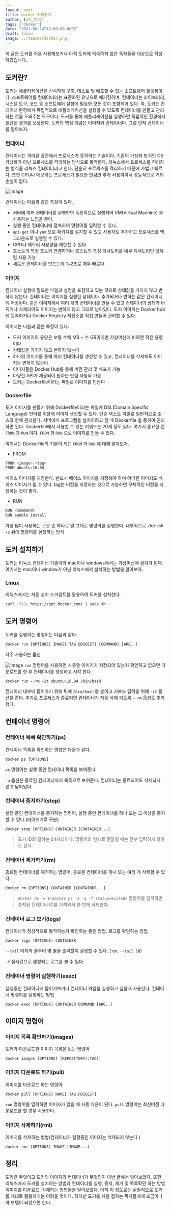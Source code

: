```yaml
---
layout: post  
title: docker 이해하기
author: [3기_영이]
tags: ['docker']
date: "2021-08-14T12:00:00.000Z"
draft: false
image: ../teaser/docker.png
---
```


이 글은 도커를 처음 사용해보거나 아직 도커에 익숙하지 않은 독자들을 대상으로 작성하였습니다.

## 도커란?

도커는 애플리케이션을 신속하게 구축, 테스트 및 배포할 수 있는 소프트웨어 플랫폼이다. 소프트웨어를 컨테이너라는 표준화된 유닛으로 패키징하며, 컨테이너는 라이브러리, 시스템 도구, 코드 등 소프트웨어 실행에 필요한 모든 것이 포함되어 있다. 즉, 도커는 컨테이너 환경에서 독립적으로 애플리케이션을 실행할 수 있도록 컨테이너를 만들고 관리하는 것을 도와주는 도구이다. 도커를 통해 애플리케이션을 실행하면 독립적인 환경에서 일관된 결과를 보장한다. 도커의 핵심 개념은 이미지와 컨테이너다. 그럼 먼저 컨테이너를 알아보자.

### 컨테이너

컨테이너는 격리된 공간에서 프로세스가 동작하는 기술이다. 기존의 가상화 방식인 OS 가상화가 아닌 프로세스를 격리하는 방식으로 동작한다. 리눅스에서 프로세스를 격리하는 방식을 리눅스 컨테이너라고 한다. 단순히 프로세스를 격리하기 때문에 가볍고 빠르다. 또한 CPU나 메모리는 프로세스가 필요한 만큼만 추가 사용하여서 성능적으로 거의 손실이 없다.

![image](https://user-images.githubusercontent.com/63634505/129429515-b639f8c7-d123-46b6-b303-3a3313819be3.png)

컨테이너는 다음과 같은 특징이 있다.

- 서버에 여러 컨테이너를 실행하면 독립적으로 실행되어 VM(Virtual Machine) 을 사용하는 느낌을 준다.
- 실행 중인 컨테이너에 접속하여 명령어를 입력할 수 있다.
- `apt-get` 이나 `yum` 으로 패키지를 설치할 수 있고 사용자도 추가하고 프로세스를 백그라운드로 실행할 수 있다.
- CPU나 메모리 사용량을 제한할 수 있다
- 호스트의 특정 포트와 연결하거나 호스트의 특정 디렉토리를 내부 디렉토리인 것처럼 사용 가능
- 새로운 컨테이너를 만드는데 1~2초로 매우 빠르다.

### 이미지

컨테이너 실행에 필요한 파일과 설정을 포함하고 있는 것으로 상태값을 가지지 않고 변하지 않는다. 컨테이너는 이미지를 실행한 상태이다. 추가되거나 변하는 값은 컨테이너에 저장된다. 같은 이미지에서 여러 개의 컨테이너를 만들 수 있고 컨테이너의 상태가 바뀌거나 삭제되어도 이미지는 변하지 않고 그대로 남아있다. 도커 이미지는 Docker hub에 등록하거나 Docker Registry 저장소를 직접 만들어 관리할 수 있다.

이미지는 다음과 같은 특징이 있다.

- 도커 이미지의 용량은 보통 수백 MB ~ 수 GB이지만 가상머신에 비하면 작은 용량이다
- 상태값을 가지지 않고 변하지 않는다
- 하나의 이미지를 통해 여러 컨테이너를 생성할 수 있고, 컨테이너를 삭제해도 이미지는 변하지 않는다
- 이미지들은 Docker Hub를 통해 버전 관리 및 배포가 가능
- 다양한 API가 제공되어 원하는 만큼 자동화 가능
- 도커는 Dockerfile이라는 파일로 이미지를 만든다

### Dockerfile

도커 이미지를 만들기 위해 Dockerfile이라는 파일에 DSL(Domain Specific Language) 언어를 이용해 이미지 생성할 수 있다. 단순 텍스트 파일로 일반적으로 소스와 함께 관리한다. 서버에서 프로그램을 설치하려고 할 때 Dockerfile 을 통하여 관리하면 된다. Dockerfile에서 사용할 수 있는 키워드는 20개 정도 있다. 여기서 중요한 건 `FROM` 과 `RUN` 이다. `FROM` 과 `RUN` 으로 이미지를 만들 수 있다.

여기서는 Dockerfile의 기본이 되는 `FROM` 과 `RUN` 에 대해 알아보자.

- FROM

```bash
FROM <image>:<tag>
FROM ubuntu:16.04
```

베이스 이미지를 지정한다. 반드시 베이스 이미지를 지정해야 하며 어떠한 이미지도 베이스 이미지가 될 수 있다. tag는 버전을 지정하는 것으로 가능하면 구체적인 버전을 지정하는 것이 좋다.

- RUN

```bash
RUN <command>
RUN bundle install
```

가장 많이 사용하는 구문 중 하나로 말 그대로 명령어를 실행한다. 내부적으로 `/bin/sh -c` 뒤에 명령어를 실행하는 방식

## 도커 설치하기

도커는 리눅스 컨테이너 기술이라 mac이나 windows에서는 가상머신에 설치가 된다. 여기서는 mac이나 window가 아닌 리눅스에서 설치하는 방법을 알아보자.

### Linux

리눅스에서는 자동 설치 스크립트를 활용하여 도커를 설치한다.

```bash
curl -fsSL https://get.docker.com/ | sudo sh
```

## 도커 명령어

도커를 실행하는 명령어는 다음과 같다.

```docker
docker run [OPTIONS] IMAGE[:TAG|@DIGEST] [COMMAND] [ARG..]
```

자주 사용하는 옵션

![image](https://user-images.githubusercontent.com/63634505/129429541-eb7b464b-c371-4ee2-861f-44e00a2414ec.png)
`run` 명령어를 사용하면 사용할 이미지가 저장되어 있는지 확인하고 없으면 다운로드를 한 후 컨테이너를 생성하고 시작 한다.

```docker
docker run --rm -it ubuntu:16.04 /bin/bash
```

컨테이너 내부에 들어가기 위해 뒤에 `/bin/bash` 를 붙이고 키보드 입력을 위해 `-it` 옵션을 준다. 추가로 프로세스가 종료되면 컨테이너가 자동 삭제 되도록  `--rm` 옵션도 추가했다.

## 컨테이너 명령어

### 컨테이너 목록 확인하기(ps)

컨테이너 목록을 확인하는 명령은 다음과 같다.

```docker
docker ps [OPTIONS]
```

`ps` 명령어는 실행 중인 컨테이너 목록을 보여준다.

`-a` 옵션은 종료된 컨테이너까지 목록으로 보여준다. 컨테이너는 종료되어도 삭제되지 않고 남아있다.

### 컨테이너 중지하기(stop)

실행 중인 컨테이너를 중지하는 명령어, 실행 중인 컨테이너를 하나 또는 그 이상을 중지할 수 있다.(띄어쓰기로 구분)

```docker
docker stop [OPTIONS] CONTAINER [CONTAINER...]
```

> 도커 ID의 길이는 64자리이다. 명령어의 인자로 전달할 때는 전부 입력하지 않아도 된다.

### 컨테이너 제거하기(rm)

종료된 컨테이너를 제거하는 명령어, 종료된 컨테이너를 하나 또는 여러 개 삭제할 수 있다.

```docker
docker rm [OPTIONS] CONTAINER [CONTAINER...]
```

> `docker rm -v $(docker ps -a -q -f status=exited)` 명령어를 입력하면 중지된 컨테이너 ID를 가져와서 한 번에 삭제한다.

### 컨테이너 로그 보기(logs)

컨테이너가 정상적으로 동작하는지 확인하는 좋은 방법. 로그를 확인하는 방법

```docker
docker logs [OPTIONS] CONTAINER
```

`--tail` 마지막 줄부터 몇 줄을 출력할지 설정할 수 있다. ( ex, `--tail 10`)

`-f` 실시간으로 생성되는 로그를 볼 수 있다.

### 컨테이너 명령어 실행하기(exec)

실행중인 컨테이너에 들어가보거나 컨테이너 파일을 실행하고 싶을때 사용한다. 컨테이너 명령어를 실행하는 방법

```docker
docker exec [OPTIONS] CONTAINER COMMAND [ARG..]
```

## 이미지 명령어

### 이미지 목록 확인하기(images)

도커가 다운로드한 이미지 목록을 보는 명령어

```docker
docker images [OPTIONS] [REPOSITORY[:TAG]]
```

### 이미지 다운로드 하기(pull)

이미지를 다운로드 하는 명령어

```docker
docker pull [OPTIONS] NAME[:TAG|@DIGEST]
```

`run` 명령어를 입력하면 이미자가 없을 때 자동 다운이 된다. `pull` 명령어는 최신버전 다운로드를 할 경우 사용한다.

### 이미지 삭제하기(rmi)

이미지를 삭제하는 방법(컨테이너가 실행중인 이미지는 삭제되지 않는다.)

```docker
docker rmi [OPTIONS] IMAGE [IMAGE...]
```

## 정리

도커란 무엇이고 도커의 이미지와 컨테이너가 무엇인지 이번 글에서 알아보았다. 또한 리눅스에서 도커를 설치하는 방법과 컨테이너를 실행, 중지, 제거 및 목록확인 하는 방법 이미지를 다운로드, 삭제하는 방법들을 알아보았다. 아직 이 정도로는 실질적으로 도커를 제대로 활용하기는 어려울 것이다. 하지만 도커를 처음 접하는 독자들에게 조금이나마 보탬이 되었으면 한다.
